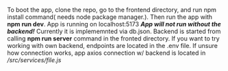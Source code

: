 To boot the app, clone the repo, go to the frontend directory, and run npm install command( needs node package manager.).
Then run the app with **npm run dev**. App is running on localhost:5173
***App will not run without the backend!*** Currently it is implememnted via db.json.
Backend is started from calling  **npm run server** command in the fronted directory.
If you want to try working with own backend, endpoints are located in the .env file.
If unsure how connection works, app axios connection w/ backend is located in  */src/services/file.js*

